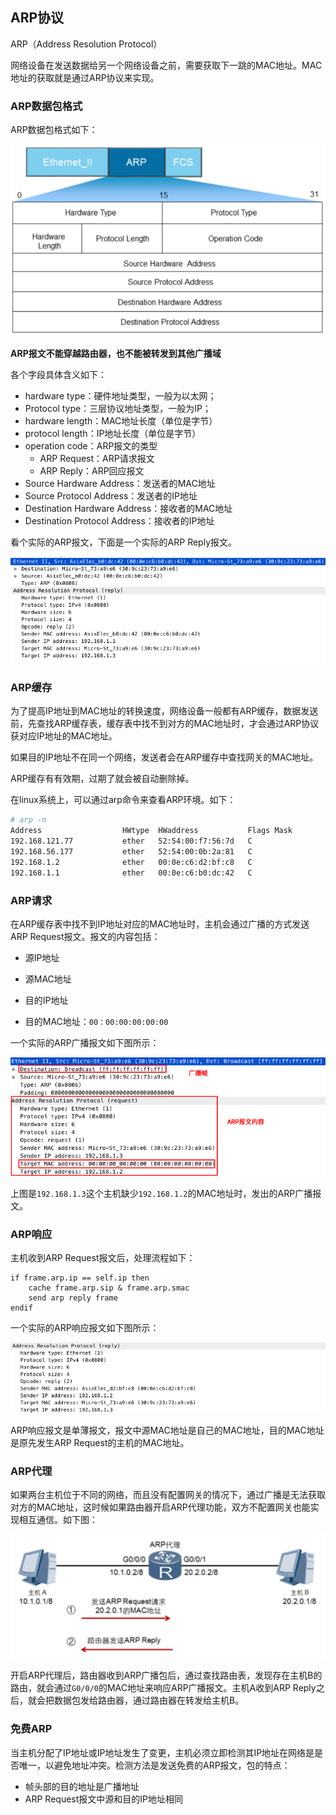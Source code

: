 ## ARP协议

ARP（Address Resolution Protocol）

网络设备在发送数据给另一个网络设备之前，需要获取下一跳的MAC地址。MAC地址的获取就是通过ARP协议来实现。



### ARP数据包格式

ARP数据包格式如下：

![image-20190222171518160](assets/image-20190222171518160.png)

**ARP报文不能穿越路由器，也不能被转发到其他广播域**

各个字段具体含义如下：

* hardware  type：硬件地址类型，一般为以太网；
* Protocol type：三层协议地址类型，一般为IP；
* hardware length：MAC地址长度（单位是字节）
* protocol length：IP地址长度（单位是字节）
* operation code：ARP报文的类型
  * ARP Request：ARP请求报文
  * ARP Reply：ARP回应报文
* Source Hardware Address：发送者的MAC地址
* Source Protocol Address：发送者的IP地址
* Destination Hardware Address：接收者的MAC地址
* Destination Protocol Address：接收者的IP地址

看个实际的ARP报文，下面是一个实际的ARP Reply报文。

![image-20190222173547325](assets/image-20190222173547325.png)

### ARP缓存

为了提高IP地址到MAC地址的转换速度，网络设备一般都有ARP缓存，数据发送前，先查找ARP缓存表，缓存表中找不到对方的MAC地址时，才会通过ARP协议获对应IP地址的MAC地址。

如果目的IP地址不在同一个网络，发送者会在ARP缓存中查找网关的MAC地址。

ARP缓存有有效期，过期了就会被自动删除掉。

在linux系统上，可以通过arp命令来查看ARP环境。如下：

```bash
# arp -n
Address                  HWtype  HWaddress           Flags Mask            Iface
192.168.121.77           ether   52:54:00:f7:56:7d   C                     virbr0
192.168.56.177           ether   52:54:00:0b:2a:81   C                     virbr1
192.168.1.2              ether   00:0e:c6:d2:bf:c8   C                     enp0s31f6
192.168.1.1              ether   00:0e:c6:b0:dc:42   C                     enp0s31f6
```

### ARP请求

在ARP缓存表中找不到IP地址对应的MAC地址时，主机会通过广播的方式发送ARP Request报文。报文的内容包括：

* 源IP地址
* 源MAC地址
* 目的IP地址

* 目的MAC地址：`00：00:00:00:00:00`

一个实际的ARP广播报文如下图所示：

![image-20190222175216330](assets/image-20190222175216330.png)

上图是`192.168.1.3`这个主机缺少`192.168.1.2`的MAC地址时，发出的ARP广播报文。

### ARP响应

主机收到ARP Request报文后，处理流程如下：

```
if frame.arp.ip == self.ip then
	cache frame.arp.sip & frame.arp.smac
	send arp reply frame
endif
```

一个实际的ARP响应报文如下图所示：

![image-20190222181014486](assets/image-20190222181014486.png)

ARP响应报文是单薄报文，报文中源MAC地址是自己的MAC地址，目的MAC地址是原先发生ARP Request的主机的MAC地址。

### ARP代理

如果两台主机位于不同的网络，而且没有配置网关的情况下，通过广播是无法获取对方的MAC地址，这时候如果路由器开启ARP代理功能，双方不配置网关也能实现相互通信。如下图：

![1550847762774](assets/1550847762774.png)

开启ARP代理后，路由器收到ARP广播包后，通过查找路由表，发现存在主机B的路由，就会通过`G0/0/0`的MAC地址来响应ARP广播报文。主机A收到ARP Reply之后，就会把数据包发给路由器，通过路由器在转发给主机B。



### 免费ARP



当主机分配了IP地址或IP地址发生了变更，主机必须立即检测其IP地址在网络是是否唯一，以避免地址冲突。检测方法是发送免费的ARP报文，包的特点：

* 帧头部的目的地址是广播地址
* ARP Request报文中源和目的IP地址相同

